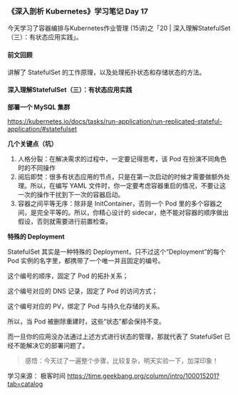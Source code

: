 ### 《深入剖析 Kubernetes》学习笔记 Day 17

今天学习了容器编排与Kubernetes作业管理 (15讲)之「20 | 深入理解StatefulSet（三）：有状态应用实践」。

#### 前文回顾

讲解了 StatefulSet 的工作原理，以及处理拓扑状态和存储状态的方法。

#### 深入理解StatefulSet（三）：有状态应用实践

**部署一个 MySQL 集群**

https://kubernetes.io/docs/tasks/run-application/run-replicated-stateful-application/#statefulset

**几个关键点（坑）**

1. 人格分裂：在解决需求的过程中，一定要记得思考，该 Pod 在扮演不同角色时的不同操作
2. 阅后即焚：很多有状态应用的节点，只是在第一次启动的时候才需要做额外处理。所以，在编写 YAML 文件时，你一定要考虑容器重启的情况，不要让这一次的操作干扰到下一次的容器启动。
3. 容器之间平等无序：除非是 InitContainer，否则一个 Pod 里的多个容器之间，是完全平等的。所以，你精心设计的 sidecar，绝不能对容器的顺序做出假设，否则就需要进行前置检查。

**特殊的 Deployment**

StatefulSet 其实是一种特殊的 Deployment，只不过这个“Deployment”的每个 Pod 实例的名字里，都携带了一个唯一并且固定的编号。

这个编号的顺序，固定了 Pod 的拓扑关系；

这个编号对应的 DNS 记录，固定了 Pod 的访问方式；

这个编号对应的 PV，绑定了 Pod 与持久化存储的关系。

所以，当 Pod 被删除重建时，这些“状态”都会保持不变。

而一旦你的应用没办法通过上述方式进行状态的管理，那就代表了 StatefulSet 已经不能解决它的部署问题了。

> 感悟：今天过了一遍整个步骤，比较复杂，明天实验一下，加深印象！

学习来源： 极客时间 https://time.geekbang.org/column/intro/100015201?tab=catalog


